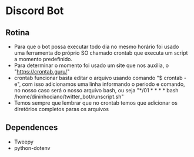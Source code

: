 # Discord Bot

## Rotina
- Para que o bot possa executar todo dia no mesmo horário foi usado uma ferramenta do próprio SO chamado crontab que executa um script a momento predefinido.
- Para determinar o momento foi usado um site que nos auxilia, o "https://crontab.guru/"
- crontab funcionar basta editar o arquivo usando comando "$ crontab -e", com isso adicionamos uma linha informando o periodo e comando, no nosso caso será o nosso arquivo bash, ou seja "*/01 * * * * bash /home/dininhociano/twitter_bot/runscript.sh"
- Temos sempre que lembrar que no crontab temos que adicionar os diretórios completos paras os arquivos

## Dependences
 - Tweepy
 - python-dotenv